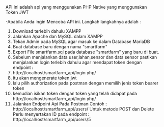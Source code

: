 API ini adalah api yang menggunakan PHP Native yang menggunakan Token JWT

-Apabila Anda ingin Mencoba API ini. Langkah langkahnya adalah :

1. Download terlebih dahulu XAMPP
2. Jalankan Apache dan MySQL dalam XAMPP
3. Tekan Admin pada MySQL agar masuk ke dalam Database MariaDB
4. Buat database baru dengan nama "smartfarm"
5. Export File smartfarm.sql pada database "smartfarm" yang baru di buat.
6. Sebelum menjalankan data user,lahan,sensor dan data sensor pastikan menjalankan login terlebih dahulu agar mendapat token dengan endpoint :
7. http://localhost/smartfarm_api/login.php/
8. itu akan mengenerate token jwt
9. lalu pilih authorization  pada postman dengan memilih jenis token bearer token
10. kemudian isikan token dengan token yang telah didapat pada http://localhost/smartfarm_api/login.php/
11. Jalankan Endpoint Api Pada  Postman Contoh : http://localhost/smartfarm_api/users/ Untuk metode POST dan Delete Perlu menyertakan ID pada endpoint : http://localhost/smartfarm_api/users/5
